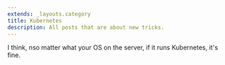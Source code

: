 ```yaml
---
extends: _layouts.category
title: Kubernetes
description: All posts that are about new tricks.
---
```


I think, nso matter what your OS on the server, if it runs Kubernetes, it's fine.